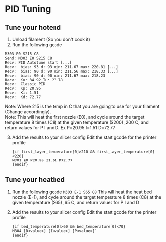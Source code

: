 # PID Tuning
## Tune your hotend  
1. Unload filament (So you don't cook it)
2. Run the following gcode
```
M303 E0 S215 C8
Send: M303 E0 S215 C8
Recv: PID Autotune start [...]
Recv:  bias: 93 d: 93 min: 211.67 max: 220.81 [...]
Recv:  bias: 90 d: 90 min: 211.56 max: 218.33 [...]
Recv:  bias: 90 d: 90 min: 211.67 max: 218.23
Recv:  Ku: 34.92 Tu: 27.78
Recv:  Classic PID
Recv:  Kp: 20.95
Recv:  Ki: 1.51
Recv:  Kd: 72.77
```
Note: Where 215 is the temp in C that you are going to use for your filament (Change accordingly).   
Note: This will heat the first nozzle (E0), and cycle around the target temperature 8 times (C8) at the given temperature (S200) ,200 C, and return values for P I and D.  Ex P=20.95 I=1.51 D=72.77
  
3. Add the results to your slicer config
Edit the start gcode for the printer profile
    ```
    {if first_layer_temperature[0]>210 && first_layer_temperature[0]<220}
    M301 E0 P20.95 I1.51 D72.77
    {endif}
    ``` 
## Tune your heatbed  

1. Run the following gcode
`M303 E-1 S65 C8`
 This will heat the heat bed nozzle (E-1), and cycle around the target temperature 8 times (C8) at the given temperature (S65) ,65 C, and return values for P I and D
  
 3. Add the results to your slicer config
Edit the start gcode for the printer profile
    ```
    {if bed_temperature[0]>60 && bed_temperature[0]<70}
    M304 [D<value>] [I<value>] [P<value>]`
    {endif}
    ``` 
<!--stackedit_data:
eyJoaXN0b3J5IjpbOTk2NjY2OTU4LC0xNzU4MzI0MzcxLDc5Nj
Y0MzUxMiwtNjYwMTI1NTc3LDE2MzA0ODMxOTEsNjM2NzE0MDE5
LC0xMzA4Mjk3MDE0XX0=
-->